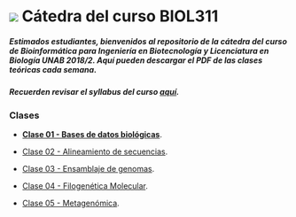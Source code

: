 # ![](https://github.com/bioinf-biotec/labs_bioinf/blob/master/images/presentation.png?raw=true) Cátedra del curso BIOL311

##### Estimados estudiantes, bienvenidos al repositorio de la cátedra del curso de Bioinformática para Ingeniería en Biotecnología y Licenciatura en Biología UNAB 2018/2. Aquí pueden descargar el PDF de las clases teóricas cada semana.
##### Recuerden revisar el syllabus del curso [aquí](https://github.com/bioinf-biotec/clases_bioinf/raw/master/BIOL311_Syllabus_2-2018.pdf).  

### Clases

- **[Clase 01 - Bases de datos biológicas]()**.
   
- [Clase 02 - Alineamiento de secuencias](). 

- [Clase 03 - Ensamblaje de genomas](). 

- [Clase 04 - Filogenética Molecular](). 

- [Clase 05 - Metagenómica](). 
